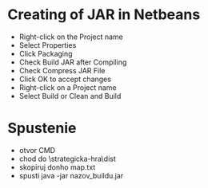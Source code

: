 # Creating of JAR in Netbeans
- Right-click on the Project name
- Select Properties
- Click Packaging
- Check Build JAR after Compiling
- Check Compress JAR File
- Click OK to accept changes
- Right-click on a Project name
- Select Build or Clean and Build

# Spustenie
 - otvor CMD
 - chod do \strategicka-hra\dist
 - skopiruj donho map.txt
 - spusti java -jar nazov_buildu.jar
